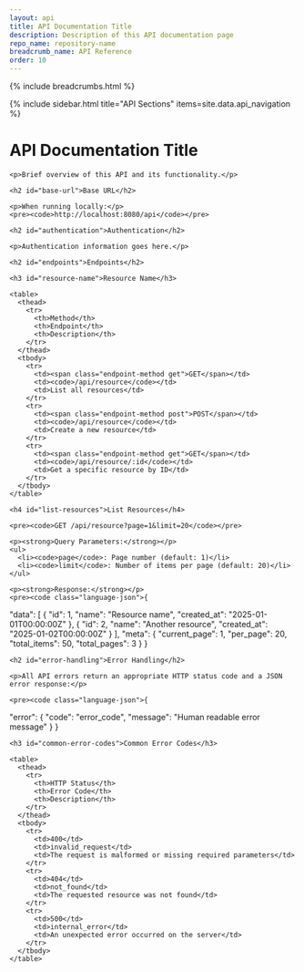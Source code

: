 ```yaml
---
layout: api
title: API Documentation Title
description: Description of this API documentation page
repo_name: repository-name
breadcrumb_name: API Reference
order: 10
---
```


{% include breadcrumbs.html %}

<div class="api-documentation">
  <div class="api-sidebar">
    {% include sidebar.html title="API Sections" items=site.data.api_navigation %}
  </div>
  
  <div class="api-content">
    <h1>API Documentation Title</h1>
    
    <p>Brief overview of this API and its functionality.</p>
    
    <h2 id="base-url">Base URL</h2>
    
    <p>When running locally:</p>
    <pre><code>http://localhost:8080/api</code></pre>
    
    <h2 id="authentication">Authentication</h2>
    
    <p>Authentication information goes here.</p>
    
    <h2 id="endpoints">Endpoints</h2>
    
    <h3 id="resource-name">Resource Name</h3>
    
    <table>
      <thead>
        <tr>
          <th>Method</th>
          <th>Endpoint</th>
          <th>Description</th>
        </tr>
      </thead>
      <tbody>
        <tr>
          <td><span class="endpoint-method get">GET</span></td>
          <td><code>/api/resource</code></td>
          <td>List all resources</td>
        </tr>
        <tr>
          <td><span class="endpoint-method post">POST</span></td>
          <td><code>/api/resource</code></td>
          <td>Create a new resource</td>
        </tr>
        <tr>
          <td><span class="endpoint-method get">GET</span></td>
          <td><code>/api/resource/:id</code></td>
          <td>Get a specific resource by ID</td>
        </tr>
      </tbody>
    </table>
    
    <h4 id="list-resources">List Resources</h4>
    
    <pre><code>GET /api/resource?page=1&limit=20</code></pre>
    
    <p><strong>Query Parameters:</strong></p>
    <ul>
      <li><code>page</code>: Page number (default: 1)</li>
      <li><code>limit</code>: Number of items per page (default: 20)</li>
    </ul>
    
    <p><strong>Response:</strong></p>
    <pre><code class="language-json">{
  "data": [
    {
      "id": 1,
      "name": "Resource name",
      "created_at": "2025-01-01T00:00:00Z"
    },
    {
      "id": 2,
      "name": "Another resource",
      "created_at": "2025-01-02T00:00:00Z"
    }
  ],
  "meta": {
    "current_page": 1,
    "per_page": 20,
    "total_items": 50,
    "total_pages": 3
  }
}</code></pre>
    
    <h2 id="error-handling">Error Handling</h2>
    
    <p>All API errors return an appropriate HTTP status code and a JSON error response:</p>
    
    <pre><code class="language-json">{
  "error": {
    "code": "error_code",
    "message": "Human readable error message"
  }
}</code></pre>
    
    <h3 id="common-error-codes">Common Error Codes</h3>
    
    <table>
      <thead>
        <tr>
          <th>HTTP Status</th>
          <th>Error Code</th>
          <th>Description</th>
        </tr>
      </thead>
      <tbody>
        <tr>
          <td>400</td>
          <td>invalid_request</td>
          <td>The request is malformed or missing required parameters</td>
        </tr>
        <tr>
          <td>404</td>
          <td>not_found</td>
          <td>The requested resource was not found</td>
        </tr>
        <tr>
          <td>500</td>
          <td>internal_error</td>
          <td>An unexpected error occurred on the server</td>
        </tr>
      </tbody>
    </table>
  </div>
</div>
